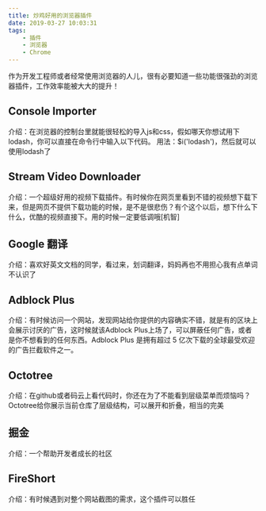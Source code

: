 ```yaml
---
title: 炒鸡好用的浏览器插件
date: 2019-03-27 10:03:31
tags:
    - 插件
    - 浏览器
    - Chrome
---
```


作为开发工程师或者经常使用浏览器的人儿，很有必要知道一些功能很强劲的浏览器插件，工作效率能被大大的提升！

## Console Importer
 介绍：在浏览器的控制台里就能很轻松的导入js和css，假如哪天你想试用下lodash，你可以直接在命令行中输入以下代码。
 用法：$i('lodash')，然后就可以使用lodash了

 ## Stream Video Downloader
 介绍：一个超级好用的视频下载插件。有时候你在网页里看到不错的视频想下载下来，但是网页不提供下载功能的时候，是不是很悲伤？有个这个以后，想下什么下什么，优酷的视频直接下。用的时候一定要低调哦[机智]

## Google 翻译
介绍：喜欢好英文文档的同学，看过来，划词翻译，妈妈再也不用担心我有点单词不认识了

## Adblock Plus
介绍：有时候访问一个网站，发现网站给你提供的内容确实不错，就是有的区块上会展示讨厌的广告，这时候就该Adblock Plus上场了，可以屏蔽任何广告，或者是你不想看到的任何东西。Adblock Plus 是拥有超过 5 亿次下载的全球最受欢迎的广告拦截软件之一。

## Octotree
介绍：在github或者码云上看代码时，你还在为了不能看到层级菜单而烦恼吗？Octotree给你展示当前仓库了层级结构，可以展开和折叠，相当的完美

## 掘金
介绍：一个帮助开发者成长的社区

## FireShort
介绍：有时候遇到对整个网站截图的需求，这个插件可以胜任
